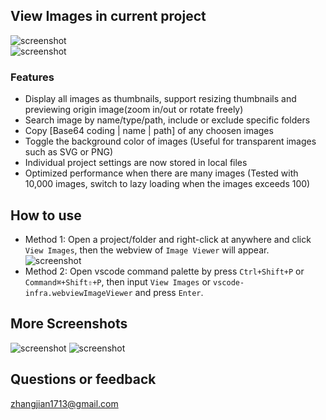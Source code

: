 ## View Images in current project

![screenshot](https://public-img-1253867148.cos.ap-singapore.myqcloud.com/img-in-docs/15w87zqq.png)  
![screenshot](https://public-img-1253867148.cos.ap-singapore.myqcloud.com/img-in-docs/2u85YQG.png)

### Features

- Display all images as thumbnails, support resizing thumbnails and previewing origin image(zoom in/out or rotate freely)
- Search image by name/type/path, include or exclude specific folders
- Copy [Base64 coding | name | path] of any choosen images
- Toggle the background color of images (Useful for transparent images such as SVG or PNG)
- Individual project settings are now stored in local files
- Optimized performance when there are many images (Tested with 10,000 images, switch to lazy loading when the images exceeds 100)

## How to use

- Method 1: Open a project/folder and right-click at anywhere and click `View Images`, then the webview of `Image Viewer` will appear.  
  ![screenshot](https://public-img-1253867148.cos.ap-singapore.myqcloud.com/img-in-docs/3oVW4mqE.png)
- Method 2: Open vscode command palette by press `Ctrl+Shift+P` or `Command⌘+Shift⇧+P`, then input `View Images` or `vscode-infra.webviewImageViewer` and press `Enter`.

## More Screenshots

![screenshot](https://public-img-1253867148.cos.ap-singapore.myqcloud.com/img-in-docs/47kZgCa.png)
![screenshot](https://public-img-1253867148.cos.ap-singapore.myqcloud.com/img-in-docs/5lCM0JMb.png)

## Questions or feedback

zhangjian1713@gmail.com
